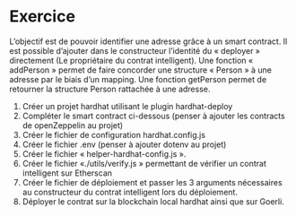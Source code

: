 # Exercice

L’objectif est de pouvoir identifier une adresse grâce à un smart contract.
Il est possible d’ajouter dans le constructeur l’identité du « deployer » directement (Le propriétaire du contrat intelligent).
Une fonction « addPerson » permet de faire concorder une structure « Person » à une adresse par le biais d’un mapping.
Une fonction getPerson permet de retourner la structure Person rattachée à une adresse.
1. Créer un projet hardhat utilisant le plugin hardhat-deploy
2. Compléter le smart contract ci-dessous (penser à ajouter les contracts de openZeppelin au projet)
3. Créer le fichier de configuration hardhat.config.js
4. Créer le fichier .env (penser à ajouter dotenv au projet)
5. Créer le fichier « helper-hardhat-config.js ».
6. Créer le fichier «./utils/verify.js » permettant de vérifier un contrat intelligent sur Etherscan
7. Créer le fichier de déploiement et passer les 3 arguments nécessaires au constructeur du contrat intelligent lors du déploiement.
8. Déployer le contrat sur la blockchain local hardhat ainsi que sur Goerli.
 
